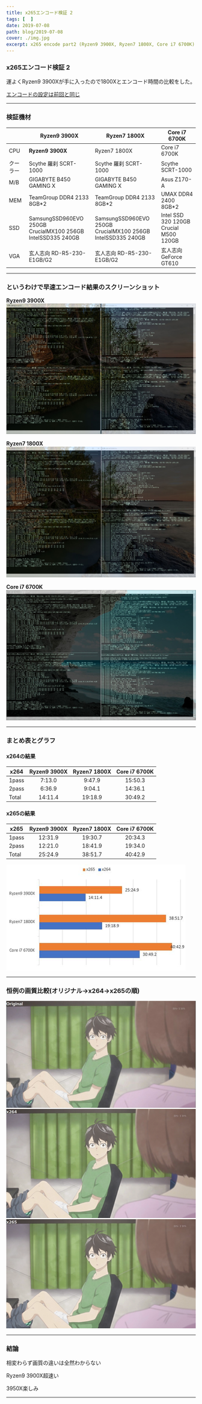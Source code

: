 ```yaml
---
title: x265エンコード検証 2
tags: [  ]
date: 2019-07-08
path: blog/2019-07-08
cover: ./img.jpg
excerpt: x265 encode part2 (Ryzen9 3900X, Ryzen7 1800X, Core i7 6700K)
---
```


### x265エンコード検証 2

運よくRyzen9 3900Xが手に入ったので1800Xとエンコード時間の比較をした。

<a href="../blog/2019-02-14"><u>エンコードの設定は前回と同じ</u></a>

---

### 検証機材

|     | Ryzen9 3900X | Ryzen7 1800X|Core i7 6700K         |
|-----------|------------|------------|------------|
| CPU      | **Ryzen9 3900X**      | Ryzen7 1800X      | Core i7 6700K       |
| クーラー  | Scythe 羅刹 SCRT-1000     | Scythe 羅刹 SCRT-1000    | Scythe SCRT-1000   |
| M/B | GIGABYTE B450 GAMING X    | GIGABYTE B450 GAMING X    | Asus Z170-A       |
| MEM | TeamGroup DDR4 2133 8GB*2    | TeamGroup DDR4 2133 8GB*2    | UMAX DDR4 2400 8GB*2       |
| SSD | SamsungSSD960EVO 250GB<br/>CrucialMX100 256GB<br/>IntelSSD335 240GB    | SamsungSSD960EVO 250GB<br/>CrucialMX100 256GB<br/>IntelSSD335 240GB    | Intel SSD 320 120GB<br/>Crucial M500 120GB       |
| VGA | 玄人志向 RD-R5-230-E1GB/G2    | 玄人志向 RD-R5-230-E1GB/G2    | 玄人志向 GeForce GT610       |

---

### というわけで早速エンコード結果のスクリーンショット

**Ryzen9 3900X**
![](./img3.jpg)

**Ryzen7 1800X**
![](./img4.jpg)

**Core i7 6700K**
![](./img5.jpg)

---

### まとめ表とグラフ

#### x264の結果

| x264     |Ryzen9 3900X      |Ryzen7 1800X         |Core i7 6700K         |
|-----------|:------------:|:------------:|:------------:|
| 1pass      | 7:13.0	       | 9:47.9      |15:50.3      |
| 2pass      | 6:36.9       | 9:04.1      |14:36.1      |
| Total      | 14:11.4       | 19:18.9      |30:49.2      |

#### x265の結果

| x265     |Ryzen9 3900X      |Ryzen7 1800X         |Core i7 6700K         |
|-----------|:------------:|:------------:|:------------:|
| 1pass      | 12:31.9       | 19:30.7      |20:34.3      |
| 2pass      | 12:21.0       | 18:41.9      |19:34.0      |
| Total      | 25:24.9       | 38:51.7      |40:42.9      |

![](./img6.jpg)

---

### 恒例の画質比較(オリジナル→x264→x265の順)

![](./img7.jpg)
![](./img8.png)
![](./img9.png)

---

### 結論

相変わらず画質の違いは全然わからない

Ryzen9 3900X超速い

3950X楽しみ

---